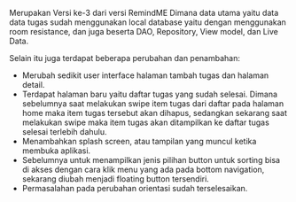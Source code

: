 Merupakan Versi ke-3 dari versi RemindME
Dimana data utama yaitu data data tugas sudah menggunakan local database yaitu dengan menggunakan room resistance, dan juga beserta DAO, Repository, View model, dan Live Data.

Selain itu juga terdapat beberapa perubahan dan penambahan:
- Merubah sedikit user interface halaman tambah tugas dan halaman detail.
- Terdapat halaman baru yaitu daftar tugas yang sudah selesai. Dimana sebelumnya saat melakukan swipe item tugas dari daftar pada halaman home maka item tugas tersebut 
akan dihapus, sedangkan sekarang saat melakukan swipe maka item tugas akan ditampilkan ke daftar tugas selesai terlebih dahulu.
- Menambahkan splash screen, atau tampilan yang muncul ketika membuka aplikasi.
- Sebelumnya untuk menampilkan jenis pilihan button untuk sorting bisa di akses dengan cara klik menu yang ada pada bottom navigation, sekarang diubah menjadi floating button tersendiri.
- Permasalahan pada perubahan orientasi sudah terselesaikan.
